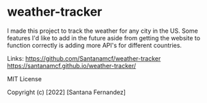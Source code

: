 # weather-tracker
I made this project to track the weather for any city in the US. Some features I'd like to add in the future aside from getting the website to function correctly is adding more API's for different countries.

Links:
https://github.com/Santanamcf/weather-tracker
https://santanamcf.github.io/weather-tracker/

MIT License

Copyright (c) [2022] [Santana Fernandez]
